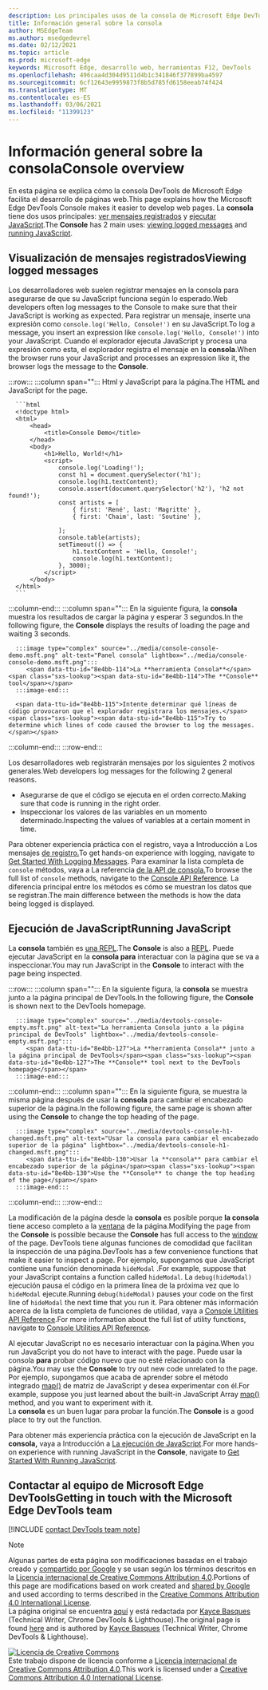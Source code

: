 ```yaml
---
description: Los principales usos de la consola de Microsoft Edge DevTools son el registro de mensajes y la ejecución de JavaScript.
title: Información general sobre la consola
author: MSEdgeTeam
ms.author: msedgedevrel
ms.date: 02/12/2021
ms.topic: article
ms.prod: microsoft-edge
keywords: Microsoft Edge, desarrollo web, herramientas F12, DevTools
ms.openlocfilehash: 496caa4d304d9511d4b1c341846f377899ba4597
ms.sourcegitcommit: 6cf12643e9959873f8b5d785fd6158eeab74f424
ms.translationtype: MT
ms.contentlocale: es-ES
ms.lasthandoff: 03/06/2021
ms.locfileid: "11399123"
---
```

<!-- Copyright Kayce Basques 

   Licensed under the Apache License, Version 2.0 (the "License");
   you may not use this file except in compliance with the License.
   You may obtain a copy of the License at

       https://www.apache.org/licenses/LICENSE-2.0

   Unless required by applicable law or agreed to in writing, software
   distributed under the License is distributed on an "AS IS" BASIS,
   WITHOUT WARRANTIES OR CONDITIONS OF ANY KIND, either express or implied.
   See the License for the specific language governing permissions and
   limitations under the License.  -->

# <a name="console-overview"></a><span data-ttu-id="8e4bb-104">Información general sobre la consola</span><span class="sxs-lookup"><span data-stu-id="8e4bb-104">Console overview</span></span>  

  

<span data-ttu-id="8e4bb-105">En esta página se explica cómo la consola DevTools de Microsoft Edge facilita el desarrollo de páginas web.</span><span class="sxs-lookup"><span data-stu-id="8e4bb-105">This page explains how the Microsoft Edge DevTools Console makes it easier to develop web pages.</span></span>  <span data-ttu-id="8e4bb-106">La **consola** tiene dos usos principales: [ver mensajes registrados](#viewing-logged-messages) y [ejecutar JavaScript](#running-javascript).</span><span class="sxs-lookup"><span data-stu-id="8e4bb-106">The **Console** has 2 main uses: [viewing logged messages](#viewing-logged-messages) and [running JavaScript](#running-javascript).</span></span>  

## <a name="viewing-logged-messages"></a><span data-ttu-id="8e4bb-107">Visualización de mensajes registrados</span><span class="sxs-lookup"><span data-stu-id="8e4bb-107">Viewing logged messages</span></span>  

<span data-ttu-id="8e4bb-108">Los desarrolladores web suelen registrar mensajes en la consola para asegurarse de que su JavaScript funciona según lo esperado.</span><span class="sxs-lookup"><span data-stu-id="8e4bb-108">Web developers often log messages to the Console to make sure that their JavaScript is working as expected.</span></span>  <span data-ttu-id="8e4bb-109">Para registrar un mensaje, inserte una expresión como `console.log('Hello, Console!')` en su JavaScript.</span><span class="sxs-lookup"><span data-stu-id="8e4bb-109">To log a message, you insert an expression like `console.log('Hello, Console!')` into your JavaScript.</span></span>  <span data-ttu-id="8e4bb-110">Cuando el explorador ejecuta JavaScript y procesa una expresión como esta, el explorador registra el mensaje en la **consola**.</span><span class="sxs-lookup"><span data-stu-id="8e4bb-110">When the browser runs your JavaScript and processes an expression like it, the browser logs the message to the **Console**.</span></span>  

:::row:::
   :::column span="":::
      <span data-ttu-id="8e4bb-111">Html y JavaScript para la página.</span><span class="sxs-lookup"><span data-stu-id="8e4bb-111">The HTML and JavaScript for the page.</span></span>  
      
      ```html
      <!doctype html>
      <html>
          <head>
              <title>Console Demo</title>
          </head>
          <body>
              <h1>Hello, World!</h1>
              <script>
                  console.log('Loading!');
                  const h1 = document.querySelector('h1');
                  console.log(h1.textContent);
                  console.assert(document.querySelector('h2'), 'h2 not found!');
                  const artists = [
                      { first: 'René', last: 'Magritte' },
                      { first: 'Chaim', last: 'Soutine' },
                        
                  ];
                  console.table(artists);
                  setTimeout(() => {
                      h1.textContent = 'Hello, Console!';
                      console.log(h1.textContent);
                  }, 3000);
              </script>
          </body>
      </html>
      ```  
   :::column-end:::
   :::column span="":::
      <span data-ttu-id="8e4bb-112">En la siguiente figura, la **consola** muestra los resultados de cargar la página y esperar 3 segundos.</span><span class="sxs-lookup"><span data-stu-id="8e4bb-112">In the following figure, the **Console** displays the results of loading the page and waiting 3 seconds.</span></span>  
      
      :::image type="complex" source="../media/console-console-demo.msft.png" alt-text="Panel consola" lightbox="../media/console-console-demo.msft.png":::
         <span data-ttu-id="8e4bb-114">La **herramienta Consola**</span><span class="sxs-lookup"><span data-stu-id="8e4bb-114">The **Console** tool</span></span>  
      :::image-end:::  
      
      <span data-ttu-id="8e4bb-115">Intente determinar qué líneas de código provocaron que el explorador registrara los mensajes.</span><span class="sxs-lookup"><span data-stu-id="8e4bb-115">Try to determine which lines of code caused the browser to log the messages.</span></span>  
   :::column-end:::
:::row-end:::  

<span data-ttu-id="8e4bb-116">Los desarrolladores web registrarán mensajes por los siguientes 2 motivos generales.</span><span class="sxs-lookup"><span data-stu-id="8e4bb-116">Web developers log messages for the following 2 general reasons.</span></span>  

*   <span data-ttu-id="8e4bb-117">Asegurarse de que el código se ejecuta en el orden correcto.</span><span class="sxs-lookup"><span data-stu-id="8e4bb-117">Making sure that code is running in the right order.</span></span>  
*   <span data-ttu-id="8e4bb-118">Inspeccionar los valores de las variables en un momento determinado.</span><span class="sxs-lookup"><span data-stu-id="8e4bb-118">Inspecting the values of variables at a certain moment in time.</span></span>  

<span data-ttu-id="8e4bb-119">Para obtener experiencia práctica con el registro, vaya a Introducción a Los mensajes [de registro.][DevtoolsConsoleLoggingMessages]</span><span class="sxs-lookup"><span data-stu-id="8e4bb-119">To get hands-on experience with logging, navigate to [Get Started With Logging Messages][DevtoolsConsoleLoggingMessages].</span></span>  <span data-ttu-id="8e4bb-120">Para examinar la lista completa de `console` métodos, vaya a La referencia [de la API de consola.][DevToolsConsoleAPI]</span><span class="sxs-lookup"><span data-stu-id="8e4bb-120">To browse the full list of `console` methods, navigate to the [Console API Reference][DevToolsConsoleAPI].</span></span>  <span data-ttu-id="8e4bb-121">La diferencia principal entre los métodos es cómo se muestran los datos que se registran.</span><span class="sxs-lookup"><span data-stu-id="8e4bb-121">The main difference between the methods is how the data being logged is displayed.</span></span>  

## <a name="running-javascript"></a><span data-ttu-id="8e4bb-122">Ejecución de JavaScript</span><span class="sxs-lookup"><span data-stu-id="8e4bb-122">Running JavaScript</span></span>  

<span data-ttu-id="8e4bb-123">La **consola** también es [una REPL][WikiREPLoop].</span><span class="sxs-lookup"><span data-stu-id="8e4bb-123">The **Console** is also a [REPL][WikiREPLoop].</span></span>  <span data-ttu-id="8e4bb-124">Puede ejecutar JavaScript en la **consola para** interactuar con la página que se va a inspeccionar.</span><span class="sxs-lookup"><span data-stu-id="8e4bb-124">You may run JavaScript in the **Console** to interact with the page being inspected.</span></span>   

:::row:::
   :::column span="":::
      <span data-ttu-id="8e4bb-125">En la siguiente figura, la **consola** se muestra junto a la página principal de DevTools.</span><span class="sxs-lookup"><span data-stu-id="8e4bb-125">In the following figure, the **Console** is shown next to the DevTools homepage.</span></span>  
      
      :::image type="complex" source="../media/devtools-console-empty.msft.png" alt-text="La herramienta Consola junto a la página principal de DevTools" lightbox="../media/devtools-console-empty.msft.png":::
         <span data-ttu-id="8e4bb-127">La **herramienta Consola** junto a la página principal de DevTools</span><span class="sxs-lookup"><span data-stu-id="8e4bb-127">The **Console** tool next to the DevTools homepage</span></span>  
      :::image-end:::  
   :::column-end:::
   :::column span="":::
      <span data-ttu-id="8e4bb-128">En la siguiente figura, se muestra la misma página después de usar la **consola** para cambiar el encabezado superior de la página.</span><span class="sxs-lookup"><span data-stu-id="8e4bb-128">In the following figure, the same page is shown after using the **Console** to change the top heading of the page.</span></span>
      
      :::image type="complex" source="../media/devtools-console-h1-changed.msft.png" alt-text="Usar la consola para cambiar el encabezado superior de la página" lightbox="../media/devtools-console-h1-changed.msft.png":::
         <span data-ttu-id="8e4bb-130">Usar la **consola** para cambiar el encabezado superior de la página</span><span class="sxs-lookup"><span data-stu-id="8e4bb-130">Use the **Console** to change the top heading of the page</span></span>  
      :::image-end:::  
   :::column-end:::
:::row-end:::

<span data-ttu-id="8e4bb-131">La modificación de la página desde la **consola** es posible porque **la consola** tiene acceso completo a la [ventana][MDNWindow] de la página.</span><span class="sxs-lookup"><span data-stu-id="8e4bb-131">Modifying the page from the **Console** is possible because the **Console** has full access to the [window][MDNWindow] of the page.</span></span>  <span data-ttu-id="8e4bb-132">DevTools tiene algunas funciones de comodidad que facilitan la inspección de una página.</span><span class="sxs-lookup"><span data-stu-id="8e4bb-132">DevTools has a few convenience functions that make it easier to inspect a page.</span></span>  <span data-ttu-id="8e4bb-133">Por ejemplo, supongamos que JavaScript contiene una función denominada `hideModal` .</span><span class="sxs-lookup"><span data-stu-id="8e4bb-133">For example, suppose that your JavaScript contains a function called `hideModal`.</span></span>  <span data-ttu-id="8e4bb-134">La `debug(hideModal)` ejecución pausa el código en la primera línea de la próxima vez que lo `hideModal` ejecute.</span><span class="sxs-lookup"><span data-stu-id="8e4bb-134">Running `debug(hideModal)` pauses your code on the first line of `hideModal` the next time that you run it.</span></span>  <span data-ttu-id="8e4bb-135">Para obtener más información acerca de la lista completa de funciones de utilidad, vaya a [Console Utilities API Reference][DevtoolsConsoleUtilitiesDebug].</span><span class="sxs-lookup"><span data-stu-id="8e4bb-135">For more information about the full list of utility functions, navigate to [Console Utilities API Reference][DevtoolsConsoleUtilitiesDebug].</span></span>  

<span data-ttu-id="8e4bb-136">Al ejecutar JavaScript no es necesario interactuar con la página.</span><span class="sxs-lookup"><span data-stu-id="8e4bb-136">When you run JavaScript you do not have to interact with the page.</span></span>  <span data-ttu-id="8e4bb-137">Puede usar la consola **para** probar código nuevo que no esté relacionado con la página.</span><span class="sxs-lookup"><span data-stu-id="8e4bb-137">You may use the **Console** to try out new code unrelated to the page.</span></span>  <span data-ttu-id="8e4bb-138">Por ejemplo, supongamos que acaba de aprender sobre el método integrado [map()][MDNMap] de matriz de JavaScript y desea experimentar con él.</span><span class="sxs-lookup"><span data-stu-id="8e4bb-138">For example, suppose you just learned about the built-in JavaScript Array [map()][MDNMap] method, and you want to experiment with it.</span></span>  
<span data-ttu-id="8e4bb-139">La **consola** es un buen lugar para probar la función.</span><span class="sxs-lookup"><span data-stu-id="8e4bb-139">The **Console** is a good place to try out the function.</span></span>  

<span data-ttu-id="8e4bb-140">Para obtener más experiencia práctica con la ejecución de JavaScript en la **consola,** vaya a Introducción a [La ejecución de JavaScript][DevtoolsConsoleRunningJavascript].</span><span class="sxs-lookup"><span data-stu-id="8e4bb-140">For more hands-on experience with running JavaScript in the **Console**, navigate to [Get Started With Running JavaScript][DevtoolsConsoleRunningJavascript].</span></span>  

## <a name="getting-in-touch-with-the-microsoft-edge-devtools-team"></a><span data-ttu-id="8e4bb-141">Contactar al equipo de Microsoft Edge DevTools</span><span class="sxs-lookup"><span data-stu-id="8e4bb-141">Getting in touch with the Microsoft Edge DevTools team</span></span>  

[!INCLUDE [contact DevTools team note](../includes/contact-devtools-team-note.md)]  

<!-- links -->  

[DevToolsConsoleAPI]: ./api.md "Referencia de api de consola | Microsoft Docs"  
[DevtoolsConsoleLoggingMessages]: ./log.md "Introducción al registro de mensajes en la consola | Microsoft Docs"  
[DevtoolsConsoleRunningJavascript]: ./javascript.md "Introducción a la ejecución de JavaScript en la consola | Microsoft Docs"  
[DevtoolsConsoleUtilitiesDebug]: ./utilities.md#debug "debug: referencia de api de utilidades de consola | Microsoft Docs"  

[MDNMap]: https://developer.mozilla.org/docs/Web/JavaScript/Reference/Global_Objects/Array/map "Array.prototype.map() | MDN"  
[MDNWindow]: https://developer.mozilla.org/docs/Web/API/Window "Ventana | MDN"  

[WikiREPLoop]: https://en.wikipedia.org/wiki/Read%E2%80%93eval%E2%80%93print_loop "Bucle read-eval-print - Wikipedia"  

> [!NOTE]
> <span data-ttu-id="8e4bb-149">Algunas partes de esta página son modificaciones basadas en el trabajo creado y [compartido por Google][GoogleSitePolicies] y se usan según los términos descritos en la [Licencia internacional de Creative Commons Attribution 4.0][CCA4IL].</span><span class="sxs-lookup"><span data-stu-id="8e4bb-149">Portions of this page are modifications based on work created and [shared by Google][GoogleSitePolicies] and used according to terms described in the [Creative Commons Attribution 4.0 International License][CCA4IL].</span></span>  
> <span data-ttu-id="8e4bb-150">La página original se encuentra [aquí](https://developers.google.com/web/tools/chrome-devtools/console/index) y está redactada por [Kayce Basques][KayceBasques] \(Technical Writer, Chrome DevTools \& Lighthouse\).</span><span class="sxs-lookup"><span data-stu-id="8e4bb-150">The original page is found [here](https://developers.google.com/web/tools/chrome-devtools/console/index) and is authored by [Kayce Basques][KayceBasques] \(Technical Writer, Chrome DevTools \& Lighthouse\).</span></span>  

[![Licencia de Creative Commons][CCby4Image]][CCA4IL]  
<span data-ttu-id="8e4bb-152">Este trabajo dispone de licencia conforme a [Licencia internacional de Creative Commons Attribution 4.0][CCA4IL].</span><span class="sxs-lookup"><span data-stu-id="8e4bb-152">This work is licensed under a [Creative Commons Attribution 4.0 International License][CCA4IL].</span></span>  

[CCA4IL]: https://creativecommons.org/licenses/by/4.0  
[CCby4Image]: https://i.creativecommons.org/l/by/4.0/88x31.png  
[GoogleSitePolicies]: https://developers.google.com/terms/site-policies  
[KayceBasques]: https://developers.google.com/web/resources/contributors/kaycebasques  
